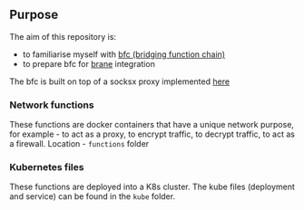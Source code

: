 ## Purpose
The aim of this repository is:
- to familiarise myself with [bfc (bridging function chain)](https://github.com/epi-project/Netsoft2023)
- to prepare bfc for [brane](https://github.com/epi-project/brane) integration

The bfc is built on top of a socksx proxy implemented [here](https://github.com/epi-project/socksx)

### Network functions
These functions are docker containers that have a unique network purpose, for example - to act as a proxy, to encrypt traffic, to decrypt traffic, to act as a firewall. Location - `functions` folder

### Kubernetes files
These functions are deployed into a K8s cluster. The kube files (deployment and service) can be found in the `kube` folder.
